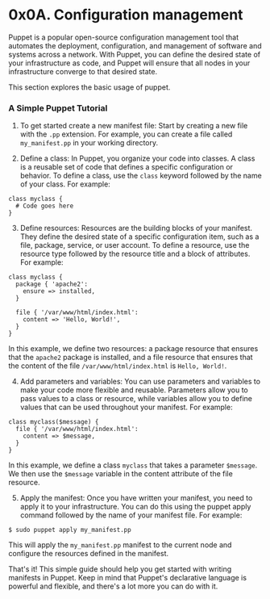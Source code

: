 # 0x0A. Configuration management

Puppet is a popular open-source configuration management tool
that automates the deployment, configuration, and management
of software and systems across a network. With Puppet, you can
define the desired state of your infrastructure as code, and
Puppet will ensure that all nodes in your infrastructure converge
to that desired state.

This section explores the basic usage of puppet.

### A Simple Puppet Tutorial

1. To get started create a new manifest file: Start by 
creating a new file with the `.pp` extension. For example,
you can create a file called `my_manifest.pp` in your
working directory.

2. Define a class: In Puppet, you organize your code into
classes. A class is a reusable set of code that defines a
specific configuration or behavior. To define a class, use
the `class` keyword followed by the name of your class.
For example:

```
class myclass {
  # Code goes here
}
```

3. Define resources: Resources are the building blocks of
your manifest. They define the desired state of a specific
configuration item, such as a file, package, service, or user
account. To define a resource, use the resource type followed
by the resource title and a block of attributes. For example:

```
class myclass {
  package { 'apache2':
    ensure => installed,
  }

  file { '/var/www/html/index.html':
    content => 'Hello, World!',
  }
}
```
In this example, we define two resources: a package resource that
ensures that the `apache2` package is installed, and a file
resource that ensures that the content of the file
`/var/www/html/index.html` is `Hello, World!`.

4. Add parameters and variables: You can use parameters and
variables to make your code more flexible and reusable.
Parameters allow you to pass values to a class or resource, while
variables allow you to define values that can be used throughout
your manifest. For example:

```
class myclass($message) {
  file { '/var/www/html/index.html':
    content => $message,
  }
}
```

In this example, we define a class `myclass` that takes a
parameter `$message`. We then use the `$message` variable in the
content attribute of the file resource.

5. Apply the manifest: Once you have written your manifest, you
need to apply it to your infrastructure. You can do this using
the puppet apply command followed by the name of your manifest
file. For example:

```
$ sudo puppet apply my_manifest.pp
```

This will apply the `my_manifest.pp` manifest to the current
node and configure the resources defined in the manifest.

That's it! This simple guide should help you get started with
writing manifests in Puppet. Keep in mind that Puppet's
declarative language is powerful and flexible, and there's a lot
more you can do with it.
